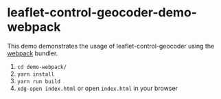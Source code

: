 # leaflet-control-geocoder-demo-webpack

This demo demonstrates the usage of leaflet-control-geocoder using the [webpack](https://webpack.js.org/) bundler.

1. `cd demo-webpack/`
2. `yarn install`
3. `yarn run build`
4. `xdg-open index.html` or open `index.html` in your browser
